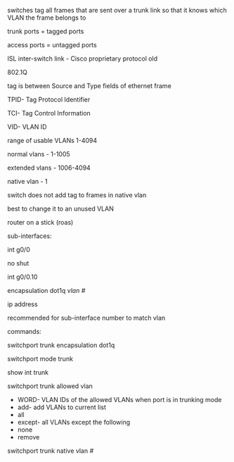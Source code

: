 switches tag all frames that are sent over a trunk link so that it knows which VLAN the frame belongs to



trunk ports = tagged ports

access ports = untagged ports



ISL inter-switch link - Cisco proprietary protocol old



802.1Q



tag is between Source and Type fields of ethernet frame 

TPID- Tag Protocol Identifier

TCI- Tag Control Information 

VID- VLAN ID



range of usable VLANs 1-4094



normal vlans - 1-1005

extended vlans - 1006-4094



native vlan - 1 

switch does not add tag to frames in native vlan

best to change it to an unused VLAN



router on a stick (roas)

sub-interfaces:

int g0/0

no shut

int g0/0.10

encapsulation dot1q *vlan #*

ip address



recommended for sub-interface number to match vlan



commands:

switchport trunk encapsulation dot1q

switchport mode trunk

show int trunk

switchport trunk allowed vlan

* WORD- VLAN IDs of the allowed VLANs when port is in trunking mode
* add- add VLANs to current list
* all
* except- all VLANs except the following
* none
* remove

switchport trunk native vlan *#*



